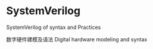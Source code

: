 # SystemVerilog
SystemVerilog of syntax and Practices

数字硬件建模及语法
Digital hardware modeling and syntax
